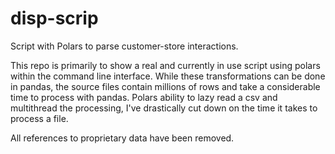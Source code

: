 # disp-scrip
Script with Polars to parse customer-store interactions.

This repo is primarily to show a real and currently in use script using polars within the command line interface.
While these transformations can be done in pandas, the source files contain millions of rows and take a considerable time to process with pandas.
Polars ability to lazy read a csv and multithread the processing, I've drastically cut down on the time it takes to process a file.

All references to proprietary data have been removed.

